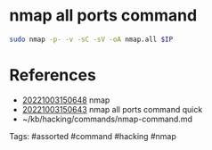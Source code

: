 # nmap all ports command
```bash
sudo nmap -p- -v -sC -sV -oA nmap.all $IP
```

# References
- [20221003150648](/zet/20221003150648/README.md) nmap
- [20221003150643](/zet/20221003150643/README.md) nmap all ports command quick
- ~/kb/hacking/commands/nmap-command.md

Tags:
    #assorted #command #hacking #nmap
